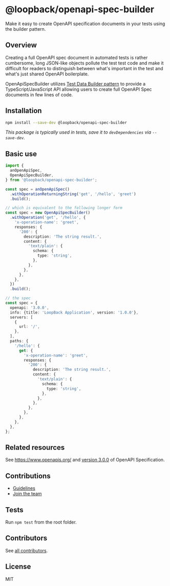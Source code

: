 # @loopback/openapi-spec-builder

Make it easy to create OpenAPI specification documents in your tests
using the builder pattern.

## Overview

Creating a full OpenAPI spec document in automated tests is rather cumbersome,
long JSON-like objects pollute the test test code and make it difficult for
readers to distinguish between what's important in the test and what's just
shared OpenAPI boilerplate.

OpenApiSpecBuilder utilizes
[Test Data Builder pattern](http://www.natpryce.com/articles/000714.html) to
provide a TypeScript/JavaScript API allowing users to create full OpenAPI Spec
documents in few lines of code.

## Installation

```sh
npm install --save-dev @loopback/openapi-spec-builder
```

_This package is typically used in tests, save it to `devDependencies` via
`--save-dev`._

## Basic use

```ts
import {
  anOpenApiSpec,
  OpenApiSpecBuilder,
} from '@loopback/openapi-spec-builder';

const spec = anOpenApiSpec()
  .withOperationReturningString('get', '/hello', 'greet')
  .build();

// which is equivalent to the following longer form
const spec = new OpenApiSpecBuilder()
  .withOperation('get', '/hello', {
    'x-operation-name': 'greet',
    responses: {
      '200': {
        description: 'The string result.',
        content: {
          'text/plain': {
            schema: {
              type: 'string',
            },
          },
        },
      },
    },
  })
  .build();

// the spec
const spec = {
  openapi: '3.0.0',
  info: {title: 'LoopBack Application', version: '1.0.0'},
  servers: [
    {
      url: '/',
    },
  ],
  paths: {
    '/hello': {
      get: {
        'x-operation-name': 'greet',
        responses: {
          '200': {
            description: 'The string result.',
            content: {
              'text/plain': {
                schema: {
                  type: 'string',
                },
              },
            },
          },
        },
      },
    },
  },
};
```

## Related resources

See <https://www.openapis.org/> and
[version 3.0.0](https://github.com/OAI/OpenAPI-Specification/blob/master/versions/3.0.0.md)
of OpenAPI Specification.

## Contributions

- [Guidelines](https://github.com/strongloop/loopback-next/blob/master/docs/CONTRIBUTING.md)
- [Join the team](https://github.com/strongloop/loopback-next/issues/110)

## Tests

Run `npm test` from the root folder.

## Contributors

See
[all contributors](https://github.com/strongloop/loopback-next/graphs/contributors).

## License

MIT
